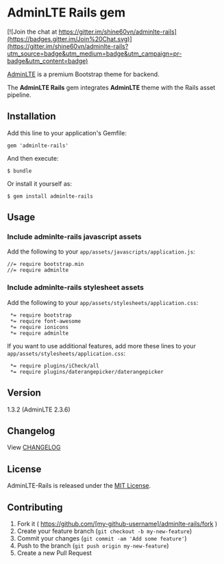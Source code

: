 # AdminLTE Rails gem

[![Join the chat at https://gitter.im/shine60vn/adminlte-rails](https://badges.gitter.im/Join%20Chat.svg)](https://gitter.im/shine60vn/adminlte-rails?utm_source=badge&utm_medium=badge&utm_campaign=pr-badge&utm_content=badge)

[AdminLTE](http://www.almsaeedstudio.com/) is a premium Bootstrap theme for backend.

The **AdminLTE Rails** gem integrates **AdminLTE** theme with the Rails asset pipeline.

## Installation

Add this line to your application's Gemfile:

    gem 'adminlte-rails'

And then execute:

    $ bundle

Or install it yourself as:

    $ gem install adminlte-rails

## Usage

### Include adminlte-rails javascript assets

Add the following to your `app/assets/javascripts/application.js`:

	//= require bootstrap.min
	//= require adminlte

### Include adminlte-rails stylesheet assets

Add the following to your `app/assets/stylesheets/application.css`:

	 *= require bootstrap
     *= require font-awesome
     *= require ionicons
     *= require adminlte

If you want to use additional features, add more these lines to your `app/assets/stylesheets/application.css`:

     *= require plugins/iCheck/all
     *= require plugins/daterangepicker/daterangepicker

## Version

1.3.2 (AdminLTE 2.3.6)

## Changelog

View [CHANGELOG](CHANGELOG.md)

## License

AdminLTE-Rails is released under the [MIT License](http://www.opensource.org/licenses/MIT).

## Contributing

1. Fork it ( https://github.com/[my-github-username]/adminlte-rails/fork )
2. Create your feature branch (`git checkout -b my-new-feature`)
3. Commit your changes (`git commit -am 'Add some feature'`)
4. Push to the branch (`git push origin my-new-feature`)
5. Create a new Pull Request

